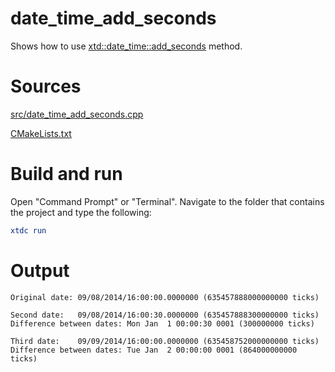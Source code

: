 # date_time_add_seconds

Shows how to use [xtd::date_time::add_seconds](../../../../src/xtd.core/include/xtd/date_time.h) method.

# Sources

[src/date_time_add_seconds.cpp](src/date_time_add_seconds.cpp)

[CMakeLists.txt](CMakeLists.txt)

# Build and run

Open "Command Prompt" or "Terminal". Navigate to the folder that contains the project and type the following:

```cmake
xtdc run
```

# Output

```
Original date: 09/08/2014/16:00:00.0000000 (635457888000000000 ticks)

Second date:   09/08/2014/16:00:30.0000000 (635457888300000000 ticks)
Difference between dates: Mon Jan  1 00:00:30 0001 (300000000 ticks)

Third date:    09/09/2014/16:00:00.0000000 (635458752000000000 ticks)
Difference between dates: Tue Jan  2 00:00:00 0001 (864000000000 ticks)
```
